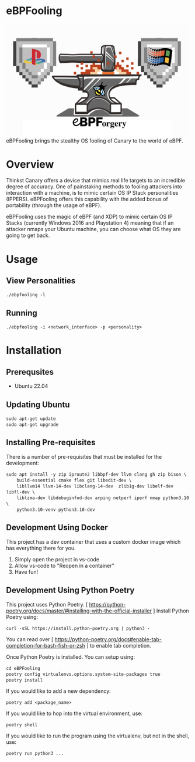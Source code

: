 # eBPFooling

<img src="docs/logo.png" width="800" style="float: left">
eBPFooling brings the stealthy OS fooling of Canary to the world of eBPF.


# Overview

Thinkst Canary offers a device that mimics real life targets to an incredible degree of accuracy. One of painstaking methods to fooling attackers into interaction with a machine, is to mimic certain OS IP Stack personalities (IPPERS). eBPFooling offers this capability with the added bonus of portability (through the usage of eBPF).

eBPFooling uses the magic of eBPF (and XDP) to mimic certain OS IP Stacks (currently Windows 2016 and Playstation 4) meaning that if an attacker nmaps your Ubuntu machine, you can choose what OS they are going to get back.

# Usage
## View Personalities
```
./ebpfooling -l
```

## Running
```
./ebpfooling -i <network_interface> -p <personality>
```

# Installation
## Prerequsites
 - Ubuntu 22.04

## Updating Ubuntu
```
sudo apt-get update
sudo apt-get upgrade
```

## Installing Pre-requisites

There is a number of pre-requisites that must be installed for the development:

```
sudo apt install -y zip iproute2 libbpf-dev llvm clang gh zip bison \
    build-essential cmake flex git libedit-dev \
    libllvm14 llvm-14-dev libclang-14-dev  zlib1g-dev libelf-dev libfl-dev \
    liblzma-dev libdebuginfod-dev arping netperf iperf nmap python3.10 \
    python3.10-venv python3.10-dev
```

## Development Using Docker
This project has a dev container that uses a custom docker image which has everything there for you.
1. Simply open the project in vs-code
2. Allow vs-code to "Reopen in a container"
3. Have fun!

## Development Using Python Poetry
This project uses Python Poetry.
[ https://python-poetry.org/docs/master/#installing-with-the-official-installer ]
Install Python Poetry using:
```
curl -sSL https://install.python-poetry.org | python3 -
```

You can read over [ https://python-poetry.org/docs#enable-tab-completion-for-bash-fish-or-zsh ] to enable
tab completion.

Once Python Poetry is installed. You can setup using:
```
cd eBPFooling
poetry config virtualenvs.options.system-site-packages true
poetry install
```

If you would like to add a new dependency:
```
poetry add <package_name>
```

If you would like to hop into the virtual environment, use:
```
poetry shell
```

If you would like to run the program using the virtualenv, but not in the shell, use:
```
poetry run python3 ...
```
